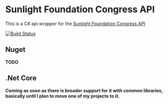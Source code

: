 ﻿# Sunlight Foundation Congress API
This is a C# api wrapper for the [Sunlight Foundation Congress API](https://sunlightlabs.github.io/congress/index.html)

[![Build Status](https://travis-ci.org/OpenPartyProject/MyPolitics.svg?branch=master)](https://travis-ci.org/OpenPartyProject/MyPolitics)

## Nuget
**TODO**

## .Net Core
**Coming as soon as there is broader support for it with common libraries, basically until I plan to move one of my projects to it.**